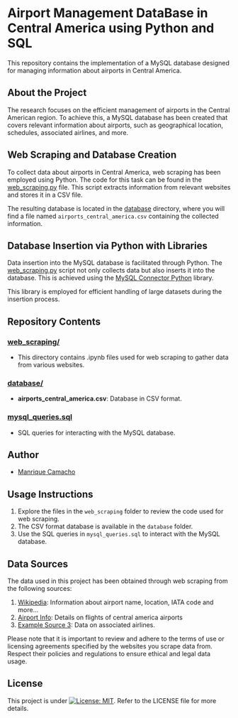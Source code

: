 # Airport Management DataBase in Central America using Python and SQL

This repository contains the implementation of a MySQL database designed for managing information about airports in Central America.

## About the Project

The research focuses on the efficient management of airports in the Central American region. To achieve this, a MySQL database has been created that covers relevant information about airports, such as geographical location, schedules, associated airlines, and more.

## Web Scraping and Database Creation

To collect data about airports in Central America, web scraping has been employed using Python. The code for this task can be found in the [web_scraping.py](web_scraping.py) file. This script extracts information from relevant websites and stores it in a CSV file.

The resulting database is located in the [database](database) directory, where you will find a file named `airports_central_america.csv` containing the collected information.

## Database Insertion via Python with Libraries

Data insertion into the MySQL database is facilitated through Python. The [web_scraping.py](web_scraping.py) script not only collects data but also inserts it into the database. This is achieved using the [MySQL Connector Python](https://dev.mysql.com/doc/connector-python/en/) library.

This library is employed for efficient handling of large datasets during the insertion process.

## Repository Contents

### [web_scraping/](web_scraping)
- This directory contains .ipynb files used for web scraping to gather data from various websites.

### [database/](database)
- **airports_central_america.csv**: Database in CSV format.

### [mysql_queries.sql](mysql_queries.sql)
- SQL queries for interacting with the MySQL database.

## Author

- [Manrique Camacho](https://www.linkedin.com/in/manriquecamachop/)

## Usage Instructions

1. Explore the files in the `web_scraping` folder to review the code used for web scraping.
2. The CSV format database is available in the `database` folder.
3. Use the SQL queries in `mysql_queries.sql` to interact with the MySQL database.

## Data Sources

The data used in this project has been obtained through web scraping from the following sources:

1. [Wikipedia]("https://en.wikipedia.org/wiki/List_of_the_busiest_airports_in_Central_America"): Information about airport name, location, IATA code and more...
2. [Airport Info](https://airportinfo.live): Details on flights of central america airports
3. [Example Source 3](https://www.examplesource3.com): Data on associated airlines.

Please note that it is important to review and adhere to the terms of use or licensing agreements specified by the websites you scrape data from. Respect their policies and regulations to ensure ethical and legal data usage.

## License

This project is under [![License: MIT](https://img.shields.io/badge/License-MIT-yellow.svg)](https://opensource.org/licenses/MIT). Refer to the LICENSE file for more details.
